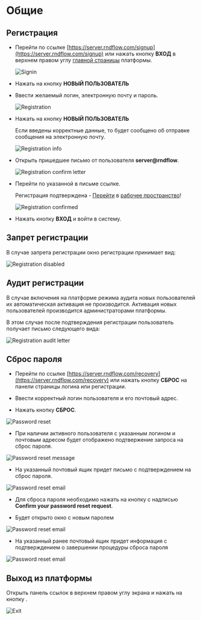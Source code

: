 # Общие

## Регистрация

- Перейти по ссылке [https://server.rndflow.com/signup](https://server.rndflow.com/signup) или нажать кнопку **ВХОД** в верхнем правом углу [главной страницы](https://server.rndflow.com/) платформы.

  ![Signin](/images/common/signin.png)

- Нажать на кнопку **НОВЫЙ ПОЛЬЗОВАТЕЛЬ**

- Ввести желаемый логин, электронную почту и пароль.

  ![Registration](/images/common/registration.png)

- Нажать на кнопку **НОВЫЙ ПОЛЬЗОВАТЕЛЬ**

  Если введены корректные данные, то будет сообщено об отправке сообщения на электронную почту.

  ![Registration info](/images/common/registration_info.png)

- Открыть пришедшее письмо от пользователя **server@rndflow**.

  ![Registration confirm letter](/images/common/registration_confirm.png)

- Перейти по указанной в письме ссылке.

  Регистрация подтверждена - [Перейти][1] в [рабочее пространство][2]!

  ![Registration confirmed](/images/common/registration_confirmed.png)

- Нажать кнопку **ВХОД** и войти в систему.

## Запрет регистрации

В случае запрета регистрации окно регистрации принимает вид:

![Registration disabled](/images/common/registration_disabled.png)


## Аудит регистрации

В случае включения на платформе режима аудита новых пользователей их автоматическая активация не производится. Активация новых пользователей производится администраторами платформы.

В этом случае после подтверждения регистрации пользователь получает письмо следующего вида:

![Registration audit letter](/images/common/registration_audit_wait.png)

## Cброс пароля

- Перейти по ссылке [https://server.rndflow.com/recovery](https://server.rndflow.com/recovery) или нажать кнопку **CБРОС** на панели страницы логина или регистрации.

- Ввести корректный логин пользователя и его почтовый адрес.

- Нажать кнопку **СБРОС**.

![Password reset](/images/common/password_recovery.png)

- При наличии активного пользователя с указанным логином и почтовым адресом будет отображено подтвержение запроса на сброс пароля.

![Password reset message](/images/common/password_recovery_message.png)

- На указанный почтовый ящик придет письмо с подтверждением на сброс пароля.

![Password reset email](/images/common/password_recovery_email.png)

- Для сброса пароля необходимо нажать на кнопку с надписью **Confirm your password reset request**.

- Будет открыто окно с новым паролем 

![Password reset email](/images/common/password_recovery_reset.png)

- На указанный ранее почтовый ящик придет информация с подтверждением о завершении процедуры сброса пароля

![Password reset email](/images/common/password_recovery_reset_email.png)



## Выход из платформы

Открыть панель ссылок в верхнем правом углу экрана и нажать на кнопку <span class="iconify-inline" data-icon="mdi:logout"></span>.

![Exit](/images/common/link_panel.png)

[1]: #переход-в-рабочее-пространство
[2]: /desc/workspace.md
